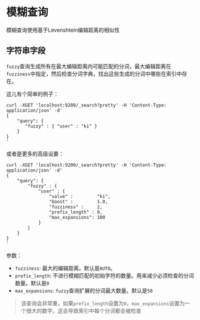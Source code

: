 # 模糊查询

模糊查询使用基于Levenshtein编辑距离的相似性

## 字符串字段

`fuzzy`查询生成所有在最大编辑距离内可能匹配的分词，最大编辑距离在`fuzziness`中指定，然后检查分词字典，找出这些生成的分词中哪些在索引中存在。

这儿有个简单的例子：

```
curl -XGET 'localhost:9200/_search?pretty' -H 'Content-Type: application/json' -d'
{
    "query": {
       "fuzzy" : { "user" : "ki" }
    }
}
'
```

或者是更多的高级设置：

```
curl -XGET 'localhost:9200/_search?pretty' -H 'Content-Type: application/json' -d'
{
    "query": {
        "fuzzy" : {
            "user" : {
                "value" :         "ki",
                "boost" :         1.0,
                "fuzziness" :     2,
                "prefix_length" : 0,
                "max_expansions": 100
            }
        }
    }
}
'
```

参数：

- `fuzziness`: 最大的编辑距离。默认是`AUTO`。
- `prefix_length`: 不进行模糊匹配的初始字符的数量。用来减少必须检查的分词数量。默认是`0`
- `max_expansions`: `fuzzy`查询扩展的分词最大数量。默认是`50`

> 该查询会非常重，如果`prefix_length`设置为`0`，`max_expansions`设置为一个很大的数字。这会导致索引中每个分词都会被检查